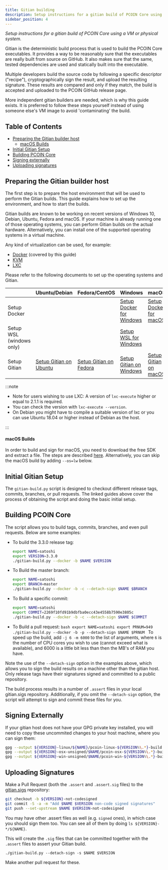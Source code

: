 ```yaml
---
title: Gitian building
description: Setup instructions for a gitian build of PCOIN Core using a VM or physical system
sidebar_position: 4
---
```


_Setup instructions for a gitian build of PCOIN Core using a VM or physical system._

Gitian is the deterministic build process that is used to build the PCOIN
Core executables. It provides a way to be reasonably sure that the
executables are really built from source on GitHub. It also makes sure that
the same, tested dependencies are used and statically built into the executable.

Multiple developers build the source code by following a specific descriptor
("recipe"), cryptographically sign the result, and upload the resulting signature.
These results are compared and only if they match, the build is accepted and uploaded
to the PCOIN GitHub release page.

More independent gitian builders are needed, which is why this guide exists.
It is preferred to follow these steps yourself instead of using someone else's
VM image to avoid 'contaminating' the build.

## Table of Contents

- [Preparing the Gitian builder host](#preparing-the-gitian-builder-host)
  - [macOS Builds](#macos-builds)
- [Initial Gitian Setup](#initial-gitian-setup)
- [Building PCOIN Core](#building-pcoin-core)
- [Signing externally](#signing-externally)
- [Uploading signatures](#uploading-signatures)

## Preparing the Gitian builder host

The first step is to prepare the host environment that will be used to perform the Gitian builds.
This guide explains how to set up the environment, and how to start the builds.

Gitian builds are known to be working on recent versions of Windows 10, Debian, Ubuntu, Fedora and macOS.
If your machine is already running one of those operating systems, you can perform Gitian builds on the actual hardware.
Alternatively, you can install one of the supported operating systems in a virtual machine.

Any kind of virtualization can be used, for example:

- [Docker](https://www.docker.com/) (covered by this guide)
- [KVM](http://www.linux-kvm.org/page/Main_Page)
- [LXC](https://linuxcontainers.org/)

Please refer to the following documents to set up the operating systems and Gitian.

|                          | Ubuntu/Debian                                                      | Fedora/CentOS                                                      | Windows                                                               | macOS                                                           |
| ------------------------ | ------------------------------------------------------------------ | ------------------------------------------------------------------ | --------------------------------------------------------------------- | --------------------------------------------------------------- |
| Setup Docker             |                                                                    |                                                                    | [Setup Docker for Windows](./gitian-building/docker-setup-windows.md) | [Setup Docker for macOS](./gitian-building/docker-setup-mac.md) |
| Setup WSL (windows only) |                                                                    |                                                                    | [Setup WSL for Windows](./gitian-building/wsl-setup-windows.md)       |
| Setup Gitian             | [Setup Gitian on Ubuntu](./gitian-building/gitian-setup-ubuntu.md) | [Setup Gitian on Fedora](./gitian-building/gitian-setup-fedora.md) | [Setup Gitian on Windows](./gitian-building/gitian-setup-windows.md)  | [Setup Gitian on macOS](./gitian-building/gitian-setup-mac.md)  |

:::note

- Note for users wishing to use LXC: A version of `lxc-execute` higher or equal to 2.1.1 is required.
- You can check the version with `lxc-execute --version`.
- On Debian you might have to compile a suitable version of lxc or you can use Ubuntu 18.04 or higher instead of Debian as the host.

:::

#### macOS Builds

In order to build and sign for macOS, you need to download the free SDK and extract a file. The steps are described [here](https://github.com/pcoinproject/pcoin/tree/master/contrib/macdeploy#sdk-extraction). Alternatively, you can skip the macOS build by adding `--os=lw` below.

## Initial Gitian Setup

The `gitian-build.py` script is designed to checkout different release tags, commits, branches, or pull requests. The linked guides above cover the process of obtaining the script and doing the basic initial setup.

## Building PCOIN Core

The script allows you to build tags, commits, branches, and even pull requests. Below are some examples:

- To build the 3.3.0 release tag:
  ```bash
  export NAME=satoshi
  export VERSION=3.3.0
  ./gitian-build.py --docker -b $NAME $VERSION
  ```
- To Build the master branch:
  ```bash
  export NAME=satoshi
  export BRANCH=master
  ./gitian-build.py --docker -b -c --detach-sign $NAME $BRANCH
  ```
- To Build a specific commit:
  ```bash
  export NAME=satoshi
  export COMMIT=2269f10fd91b9dbfba0ecc43e4558b7590e3805c
  ./gitian-build.py --docker -b -c --detach-sign $NAME $COMMIT
  ```
- To Build a pull request:
  `bash export NAME=satoshi export PRNUM=949 ./gitian-build.py --docker -b -p --detach-sign $NAME $PRNUM `
  To speed up the build, add `-j 6 -m 6000` to the list of arguments, where `6` is the number of CPU cores you wish to use (cannot exceed what is available), and 6000 is a little bit less than then the MB's of RAM you have.

Note the use of the `--detach-sign` option in the examples above, which allows you to sign the build results on a machine other than the gitian host. Only release tags have their signatures signed and committed to a public repository.

The build process results in a number of `.assert` files in your local gitian.sigs repository. Additionally, if you omit the `--detach-sign` option, the script will attempt to sign and commit these files for you.

## Signing Externally

If your gitian host does not have your GPG private key installed, you will need to copy these uncommited changes to your host machine, where you can sign them:

```bash
gpg --output ${VERSION}-linux/${NAME}/pcoin-linux-${VERSION%\.*}-build.assert.sig --detach-sign ${VERSION}-linux/$NAME/pcoin-linux-${VERSION%\.*}-build.assert
gpg --output ${VERSION}-osx-unsigned/$NAME/pcoin-osx-${VERSION%\.*}-build.assert.sig --detach-sign ${VERSION}-osx-unsigned/$NAME/pcoin-osx-${VERSION%\.*}-build.assert
gpg --output ${VERSION}-win-unsigned/$NAME/pcoin-win-${VERSION%\.*}-build.assert.sig --detach-sign ${VERSION}-win-unsigned/$NAME/pcoin-win-${VERSION%\.*}-build.assert
```

## Uploading Signatures

Make a Pull Request (both the `.assert` and `.assert.sig` files) to the
[gitian.sigs](https://github.com/pcoinproject/gitian.sigs/) repository:

```bash
git checkout -b ${VERSION}-not-codesigned
git commit -S -a -m "Add $NAME $VERSION non-code signed signatures"
git push --set-upstream $NAME $VERSION-not-codesigned
```

You may have other .assert files as well (e.g. `signed` ones), in which case you should sign them too. You can see all of them by doing `ls ${VERSION}-*/${NAME}`.

This will create the `.sig` files that can be committed together with the `.assert` files to assert your
Gitian build.

```shell
./gitian-build.py --detach-sign -s $NAME $VERSION
```

Make another pull request for these.
